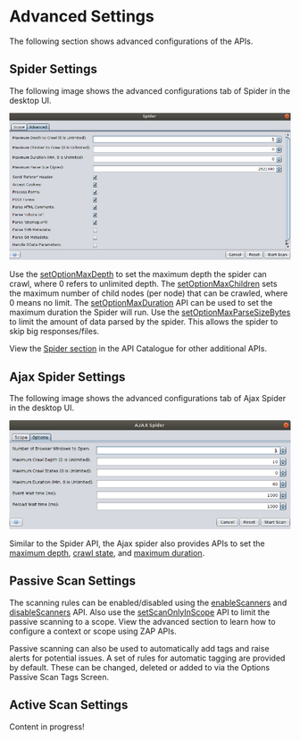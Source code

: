 # Advanced Settings

The following section shows advanced configurations of the APIs.

## Spider Settings

The following image shows the advanced configurations tab of Spider in the desktop UI.

![spider_advanced](../images/spider_advanced.png)

Use the [setOptionMaxDepth](#spideractionsetoptionmaxdepth) to set the maximum depth the spider can crawl, where 0 refers to unlimited depth. 
The [setOptionMaxChildren](#spideractionsetoptionmaxchildren) sets the maximum number of child nodes (per node) that can be crawled, 
where 0 means no limit. The [setOptionMaxDuration](#spideractionsetoptionmaxduration) API can be used to set the maximum duration the Spider will run.
Use the [setOptionMaxParseSizeBytes](#spideractionsetoptionmaxparsesizebytes) to limit the amount of data parsed by the spider. 
This allows the spider to skip big responses/files. 

View the [Spider section](#spider) in the API Catalogue for other additional APIs.

## Ajax Spider  Settings

The following image shows the advanced configurations tab of Ajax Spider in the desktop UI.

![ajax_spider_advanced](../images/ajax_spider_advanced.png)

Similar to the Spider API, the Ajax spider also provides APIs to set the [maximum depth](#), [crawl state](#), and [maximum duration](#).

## Passive Scan Settings

The scanning rules can be enabled/disabled using the [enableScanners](#pscanactionenablescanners) and [disableScanners]((#pscanactiondisablescanners)) API.
Also use the [setScanOnlyInScope](#pscanviewscanonlyinscope) API to limit the passive scanning to a scope. View
the advanced section to learn how to configure a context or scope using ZAP APIs.

Passive scanning can also be used to automatically add tags and raise alerts for potential issues. A set of rules for 
automatic tagging are provided by default. These can be changed, deleted or added to via the Options Passive Scan Tags Screen.

## Active Scan Settings

Content in progress!

